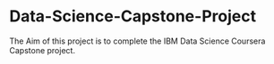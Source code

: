 # Data-Science-Capstone-Project
The Aim of this project is to complete the IBM Data Science Coursera Capstone project.
